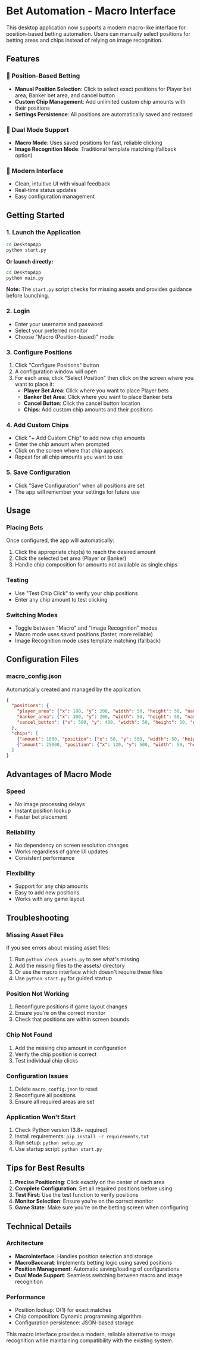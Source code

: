 # Bet Automation - Macro Interface

This desktop application now supports a modern macro-like interface for position-based betting automation. Users can manually select positions for betting areas and chips instead of relying on image recognition.

## Features

### 🎯 Position-Based Betting
- **Manual Position Selection**: Click to select exact positions for Player bet area, Banker bet area, and cancel button
- **Custom Chip Management**: Add unlimited custom chip amounts with their positions
- **Settings Persistence**: All positions are automatically saved and restored

### 🔄 Dual Mode Support
- **Macro Mode**: Uses saved positions for fast, reliable clicking
- **Image Recognition Mode**: Traditional template matching (fallback option)

### 🎨 Modern Interface
- Clean, intuitive UI with visual feedback
- Real-time status updates
- Easy configuration management

## Getting Started

### 1. Launch the Application
```bash
cd DesktopApp
python start.py
```

**Or launch directly:**
```bash
cd DesktopApp
python main.py
```

**Note:** The `start.py` script checks for missing assets and provides guidance before launching.

### 2. Login
- Enter your username and password
- Select your preferred monitor
- Choose "Macro (Position-based)" mode

### 3. Configure Positions
1. Click "Configure Positions" button
2. A configuration window will open
3. For each area, click "Select Position" then click on the screen where you want to place it:
   - **Player Bet Area**: Click where you want to place Player bets
   - **Banker Bet Area**: Click where you want to place Banker bets
   - **Cancel Button**: Click the cancel button location
   - **Chips**: Add custom chip amounts and their positions

### 4. Add Custom Chips
- Click "+ Add Custom Chip" to add new chip amounts
- Enter the chip amount when prompted
- Click on the screen where that chip appears
- Repeat for all chip amounts you want to use

### 5. Save Configuration
- Click "Save Configuration" when all positions are set
- The app will remember your settings for future use

## Usage

### Placing Bets
Once configured, the app will automatically:
1. Click the appropriate chip(s) to reach the desired amount
2. Click the selected bet area (Player or Banker)
3. Handle chip composition for amounts not available as single chips

### Testing
- Use "Test Chip Click" to verify your chip positions
- Enter any chip amount to test clicking

### Switching Modes
- Toggle between "Macro" and "Image Recognition" modes
- Macro mode uses saved positions (faster, more reliable)
- Image Recognition mode uses template matching (fallback)

## Configuration Files

### macro_config.json
Automatically created and managed by the application:
```json
{
  "positions": {
    "player_area": {"x": 100, "y": 200, "width": 50, "height": 50, "name": ""},
    "banker_area": {"x": 300, "y": 200, "width": 50, "height": 50, "name": ""},
    "cancel_button": {"x": 500, "y": 400, "width": 50, "height": 50, "name": ""}
  },
  "chips": [
    {"amount": 1000, "position": {"x": 50, "y": 500, "width": 50, "height": 50, "name": "chip_1000"}},
    {"amount": 25000, "position": {"x": 120, "y": 500, "width": 50, "height": 50, "name": "chip_25000"}}
  ]
}
```

## Advantages of Macro Mode

### Speed
- No image processing delays
- Instant position lookup
- Faster bet placement

### Reliability
- No dependency on screen resolution changes
- Works regardless of game UI updates
- Consistent performance

### Flexibility
- Support for any chip amounts
- Easy to add new positions
- Works with any game layout

## Troubleshooting

### Missing Asset Files
If you see errors about missing asset files:
1. Run `python check_assets.py` to see what's missing
2. Add the missing files to the assets/ directory
3. Or use the macro interface which doesn't require these files
4. Use `python start.py` for guided startup

### Position Not Working
1. Reconfigure positions if game layout changes
2. Ensure you're on the correct monitor
3. Check that positions are within screen bounds

### Chip Not Found
1. Add the missing chip amount in configuration
2. Verify the chip position is correct
3. Test individual chip clicks

### Configuration Issues
1. Delete `macro_config.json` to reset
2. Reconfigure all positions
3. Ensure all required areas are set

### Application Won't Start
1. Check Python version (3.8+ required)
2. Install requirements: `pip install -r requirements.txt`
3. Run setup: `python setup.py`
4. Use startup script: `python start.py`

## Tips for Best Results

1. **Precise Positioning**: Click exactly on the center of each area
2. **Complete Configuration**: Set all required positions before using
3. **Test First**: Use the test function to verify positions
4. **Monitor Selection**: Ensure you're on the correct monitor
5. **Game State**: Make sure you're on the betting screen when configuring

## Technical Details

### Architecture
- **MacroInterface**: Handles position selection and storage
- **MacroBaccarat**: Implements betting logic using saved positions
- **Position Management**: Automatic saving/loading of configurations
- **Dual Mode Support**: Seamless switching between macro and image recognition

### Performance
- Position lookup: O(1) for exact matches
- Chip composition: Dynamic programming algorithm
- Configuration persistence: JSON-based storage

This macro interface provides a modern, reliable alternative to image recognition while maintaining compatibility with the existing system. 